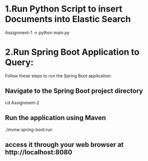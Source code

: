 # 1.Run Python Script to insert Documents into Elastic Search
Assignment-1 -> python main.py

# 2.Run Spring Boot Application to Query:
Follow these steps to run the Spring Boot application:
## Navigate to the Spring Boot project directory
cd Assignment-2
## Run the application using Maven
./mvnw spring-boot:run
## access it through your web browser at http://localhost:8080
